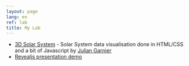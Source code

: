 ```yaml
---
layout: page
lang: en
ref: lab
title: My Lab
---
```

* [3D Solar System](3D-CSS-Solar-System-master/) - Solar System data visualisation done in HTML/CSS and a bit of Javascript by [Julian Garnier](https://github.com/juliangarnier)
* [Revealjs presentation demo](revealjs-presentation-demo/)